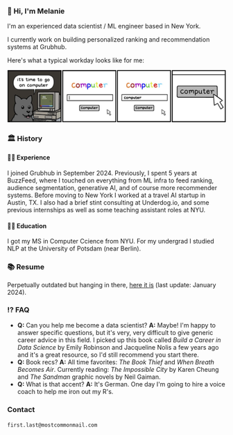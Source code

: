 ### 👋 Hi, I'm Melanie

I'm an experienced data scientist / ML engineer based in New York.

I currently work on building personalized ranking and recommendation systems at Grubhub.

Here's what a typical workday looks like for me:

<img src="https://raw.githubusercontent.com/melanietosik/melanietosik.github.io/master/files/38.png">

### 🏛 History

#### 👩‍💻 Experience

I joined Grubhub in September 2024. Previously, I spent 5 years at BuzzFeed, where I touched on everything from ML infra to feed ranking, audience segmentation, generative AI, and of course more recommender systems. Before moving to New York I worked at a travel AI startup in Austin, TX. I also had a brief stint consulting at Underdog.io, and some previous internships as well as some teaching assistant roles at NYU.

#### 👩‍🎓 Education

I got my MS in Computer Ccience from NYU. For my undergrad I studied NLP at the University of Potsdam (near Berlin).

### 📚 Resume

Perpetually outdated but hanging in there, [here it is](https://www.melanietosik.com/files/tosik_resume_january_2024.pdf) (last update: January 2024).

### ⁉️ FAQ

- **Q:** Can you help me become a data scientist? **A:** Maybe! I'm happy to answer specific questions, but it's very, very difficult to give generic career advice in this field. I picked up this book called _Build a Career in Data Science_ by Emily Robinson and Jacqueline Nolis a few years ago and it's a great resource, so I'd still recommend you start there.
- **Q:** Book recs? **A:** All time favorites: _The Book Thief_ and _When Breath Becomes Air_. Currently reading: _The Impossible City_ by Karen Cheung and _The Sandman_ graphic novels by Neil Gaiman.
- **Q:** What is that accent? **A:** It's German. One day I'm going to hire a voice coach to help me iron out my R's.

### Contact

`first.last@mostcommonmail.com`

